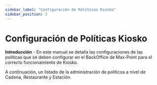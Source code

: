 ```yaml
---
sidebar_label: "Configuración de Políticas Kiosko"
sidebar_position: 3
---
```


# Configuración de Políticas Kiosko

**Introducción** - En este manual se detalla las configuraciones de las políticas que se deben configurar en el BackOffice de Max-Point para el correcto funcionamiento de Kiosko.

A continuación, un listado de la administración de políticos a nivel de Cadena, Restaurante y Estación.

